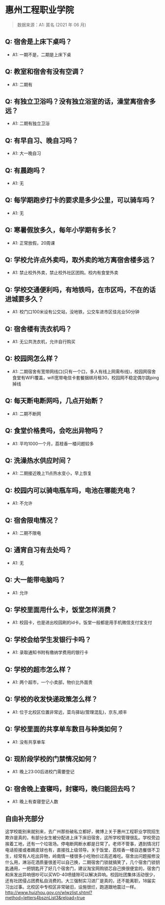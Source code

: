 # 惠州工程职业学院

> 数据来源：A1: 匿名 (2021 年 06 月)

## Q: 宿舍是上床下桌吗？

- A1: 一期不是，二期是上床下桌

## Q: 教室和宿舍有没有空调？

- A1: 二期有

## Q: 有独立卫浴吗？没有独立浴室的话，澡堂离宿舍多远？

- A1: 二期有独立卫浴

## Q: 有早自习、晚自习吗？

- A1: 大一晚自习

## Q: 有晨跑吗？

- A1: 无

## Q: 每学期跑步打卡的要求是多少公里，可以骑车吗？

- A1: 无

## Q: 寒暑假放多久，每年小学期有多长？

- A1: 正常放假，20周课

## Q: 学校允许点外卖吗，取外卖的地方离宿舍楼多远？

- A1: 禁止校外外卖，禁止校外社区团购。校内有食堂外卖

## Q: 学校交通便利吗，有地铁吗，在市区吗，不在的话进城要多久？

- A1: 校门口100米设有公交站，没地铁，公交车进市区佳兆业50分钟

## Q: 宿舍楼有洗衣机吗？

- A1: 无公共洗衣机，允许自行购买

## Q: 校园网怎么样？

- A1: 二期宿舍有宽带网线口(只有一个口，多人有线上网需布线)，校园网宿舍食堂有WIFI覆盖，wifi宽带电信卡套餐捆绑月租30，校园网不稳定偶尔跳ping掉线

## Q: 每天断电断网吗，几点开始断？

- A1: 二期不断网

## Q: 食堂价格贵吗，会吃出异物吗？

- A1: 平均1000一个月，荔枝香一楼问题较多

## Q: 洗澡热水供应时间？

- A1: 二期接近晚上11点热水变小，早上恢复

## Q: 校园内可以骑电瓶车吗，电池在哪能充电？

- A1: 不允许

## Q: 宿舍限电情况？

- A1: 二期不限电

## Q: 通宵自习有去处吗？

- A1: 无

## Q: 大一能带电脑吗？

- A1: 允许

## Q: 学校里面用什么卡，饭堂怎样消费？

- A1: 校园卡，也是进出校园刷的id卡。饭堂一般都是用手机微信支付宝支付

## Q: 学校会给学生发银行卡吗？

- A1: 录取通知书附有缴纳学费用的银行卡

## Q: 学校的超市怎么样？

- A1: 两个超市，一个小卖部，物价比外面贵

## Q: 学校的收发快递政策怎么样？

- A1: 位于北校区位置非常远，菜鸟驿站(管理混乱)，京东,顺丰

## Q: 学校里面的共享单车数目与种类如何？

- A1: 没有共享单车

## Q: 现阶段学校的门禁情况如何？

- A1: 晚上23:00后进校门需要登记

## Q: 宿舍晚上查寝吗，封寝吗，晚归能回去吗？

- A1: 晚上有查寝登记人数

## 自由补充部分

这学校能别来就别来，去广州那些破私立都好，微博上关于惠州工程职业学院招生欺诈是真的，有部分女生被分配进上床下床旧宿舍，这所学校管理很乱。学校旁边挨着工地，还有一个垃圾场。停电断网断水都是日常了。老师不管事，遇到情况打电话拒接或者踢皮球也有，直接找上级领导。关于饭堂，荔枝香一楼自选餐很不卫生，经常有人吃出异物，岭南情一楼很多小吃物价过高还难吃。宿舍出问题报修没什么用，淋浴花洒质量很差可以自己换，二期宿舍门锁就搞笑了，几个宿舍门锁钥匙通用，一把钥匙开了好几个宿舍门，建议淘宝网购锁芯自己换很便宜的，宿舍门和床发出异响很吵可以买WD-40喷缝隙可以解决异响。校园社团集体活动很少，还有社团侵占团费私自消费的。大三强制实习进厂是真的，还不能离职，18届实习出过事。北校区中专校区非常破旧，设施很烂，跑道跟地震过一样。http://www.huizhou.gov.cn/wlwzlist.shtml?method=letters4bsznList3&reload=true